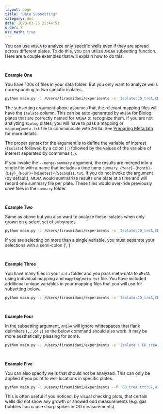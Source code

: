 ```yaml
---
layout: page
title: "Data Subsetting"
category: doc
date: 2020-03-25 22:44:51
order: 7
use_math: true
---
```


You can use `AMiGA` to analyze only specific wells even if they are spread across different plates. To do this, you can utilize `AMiGA` subsetting function. Here are a couple examples that will explain how to do this.

<br />

**Example One**

You have 100s of files in your data folder. But you only want to analyze wells corresponding to two specific isolates.

```bash
python main.py -i /Users/firasmidani/experiments -s 'Isolate:CD_treA,CD_treX' --merge-summary.
```

The subsetting argument above assumes that the relevant mapping files will have the `Isolate` column. This can be auto-generated by `AMiGA` for Biolog plates that are correctly named for `AMiGA` to recognize them. If you are not analyzing `Biolog` plates, you will have to pass a mapping or `mapping\meta.txt` file to communicate with `AMiGA`. See [Preparing Metadata](/amiga/doc/_posts/20-03-25-metadata.md) for more details.

The proper syntax for the argument is to define the variable of interest (`Isolate`) followed by a colon (`:`) followed by the values of the variable of interest separated by commmas (`,`).

If you invoke the `--merge-summary` argument, the results are merged into a single file with a name that includes a time tamp `summary_{Year}-{Month}-{Day}_{Hour}-{Minutes}-{Seconds}.txt`. If you do not invoke the argument (by default), `AMiGA` would summarize results one plate at a time and will record one summary file per plate. These files would over-ride previously save files in the `summary` folder.

<br />

**Example Two**

Same as above but you also  want to analyze these isolates when only grown on a select set of substrates.

```bash
python main.py -i /Users/firasmidani/experiments -s 'Isolate:CD_treA,CD_treX;Substrate:alpha-D-glucose,D-fructose,D-trehalose'
```

If you are selecting on more than a single variable, you must separate your selections with a semi-colon (';').

<br />

**Example Three**

You have many files in your `data` folder and you pass meta-data to `AMiGA` using individual mapping and `mapping\meta.txt` file. You have included additional unique variables in your mapping files that you will use for subsetting below.

```bash
python main.py -i /Users/firasmidani/experiments -s 'Isolate:CD_treA,CD_treX;Substrate:alpha-D-glucose,D-fructose,D-trehalose;Antibiotics:None,clindamycin'
```

<br />

**Example Four**

In the subsetting argument, `AMiGA` will ignore whitespaces that flank delimiters (`,`,`:`,or `;`) so the below command should also work. It may be more aesthetically pleasing for some.

```bash
python main.py -i /Users/firasmidani/experiments -s 'Isolate : CD_treA , CD_treX ; Substrate : alpha-D-glucose , D-fructose , D-trehalose ; Antibiotics : None , clindamycin'
```

<br />

**Example Five**

You can also specify wells that should not be analyzed. This can only be applied if you point to well locations in specific plates.

```bash
python main.py -i /Users/firasmidani/experiments --f 'CD_treA.txt:G7,H12;ER1_PM2-1:C3,C4,C5'
```

This is often useful if you noticed, by visual checking plots, that certain wells did not show any growth or showed odd measurements (e.g. gas bubbles can cause sharp spikes in OD measurements).

